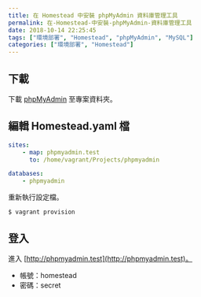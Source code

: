 ```yaml
---
title: 在 Homestead 中安裝 phpMyAdmin 資料庫管理工具
permalink: 在-Homestead-中安裝-phpMyAdmin-資料庫管理工具
date: 2018-10-14 22:25:45
tags: ["環境部署", "Homestead", "phpMyAdmin", "MySQL"]
categories: ["環境部署", "Homestead"]
---
```


## 下載
下載 [phpMyAdmin](https://www.phpmyadmin.net/) 至專案資料夾。

## 編輯 Homestead.yaml 檔
```YAML
sites:
    - map: phpmyadmin.test
      to: /home/vagrant/Projects/phpmyadmin

databases:
    - phpmyadmin
```
重新執行設定檔。
```
$ vagrant provision
```

## 登入
進入 [http://phpmyadmin.test](http://phpmyadmin.test)。

- 帳號：homestead
- 密碼：secret